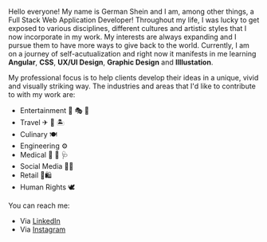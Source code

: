 Hello everyone! My name is German Shein and I am, among other things, a Full Stack Web Application Developer! Throughout my life, I was lucky to get exposed to various disciplines, different cultures and artistic styles that I now incorporate in my work. My interests are always expanding and I pursue them to have more ways to give back to the world. Currently, I am on a journey of self-acutualization and right now it manifests in me learning **Angular**, **CSS**, **UX/UI Design**, **Graphic Design** and **Illlustation**.

My professional focus is to help clients develop their ideas in a unique, vivid and visually striking way. The industries and areas that I'd like to contribute to with my work are:
- Entertainment 🎦 🎭 🎨
- Travel ✈ 🧳 🏝
- Culinary 🍽
- Engineering ⚙
- Medical 🏥 💊 🩺
- Social Media 🎉🎈
- Retail 🛒🛍 
- Human Rights 🕊

You can reach me:
- Via [LinkedIn](https://www.linkedin.com/in/german-shein-1a2650140/)
- Via [Instagram](https://www.instagram.com/germansheinportfolio/)
